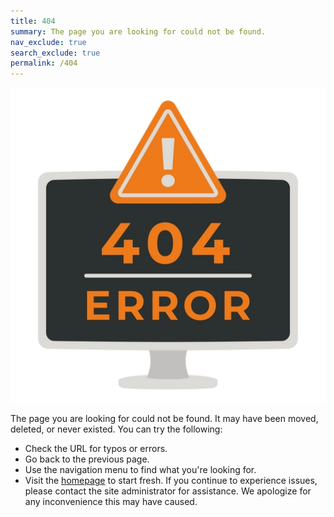 ```yaml
---
title: 404
summary: The page you are looking for could not be found.
nav_exclude: true
search_exclude: true
permalink: /404
---
```


![Image](/assets/images/404.webp)

The page you are looking for could not be found. It may have been moved, deleted, or never existed.
You can try the following:
- Check the URL for typos or errors.
- Go back to the previous page.
- Use the navigation menu to find what you're looking for.
- Visit the [homepage](/) to start fresh.
If you continue to experience issues, please contact the site administrator for assistance. 
We apologize for any inconvenience this may have caused.